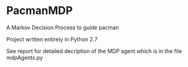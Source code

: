 # PacmanMDP
A Markov Decision Process to guide pacman 

Project written entirely in Python 2.7

See report for detailed decription of the MDP agent which is in the file mdpAgents.py
